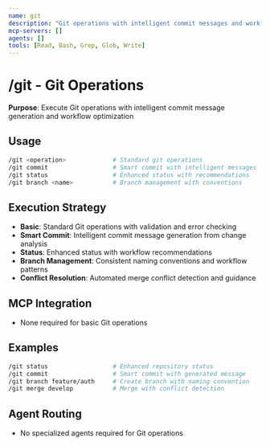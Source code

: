 ```yaml
---
name: git
description: "Git operations with intelligent commit messages and workflow optimization"
mcp-servers: []
agents: []
tools: [Read, Bash, Grep, Glob, Write]
---
```


# /git - Git Operations

**Purpose**: Execute Git operations with intelligent commit message generation and workflow optimization

## Usage

```bash
/git <operation>             # Standard git operations
/git commit                  # Smart commit with intelligent messages
/git status                  # Enhanced status with recommendations
/git branch <name>           # Branch management with conventions
```

## Execution Strategy

- **Basic**: Standard Git operations with validation and error checking
- **Smart Commit**: Intelligent commit message generation from change analysis
- **Status**: Enhanced status with workflow recommendations
- **Branch Management**: Consistent naming conventions and workflow patterns
- **Conflict Resolution**: Automated merge conflict detection and guidance

## MCP Integration

- None required for basic Git operations

## Examples

```bash
/git status                  # Enhanced repository status
/git commit                  # Smart commit with generated message
/git branch feature/auth     # Create branch with naming convention
/git merge develop           # Merge with conflict detection
```

## Agent Routing

- No specialized agents required for Git operations

